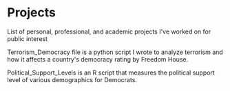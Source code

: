 # Projects
List of personal, professional, and academic projects I've worked on for public interest

Terrorism_Democracy file is a python script I wrote to analyze terrorism and how it affects a country's democracy rating by Freedom House. 

Political_Support_Levels is an R script that measures the political support level of various demographics for Democrats.
